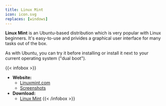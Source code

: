```yaml
---
title: Linux Mint
icon: icon.svg
replaces: [windows]
---
```


**Linux Mint** is an Ubuntu-based distribution which is very popular with Linux beginners. It's easy-to-use and privides a graphical user interface for many tasks out of the box.

As with Ubuntu, you can try it before installing or install it next to your current operating system ("dual boot").

{{< infobox >}}
- **Website:**
    - [Linuxmint.com](https://linuxmint.com)
    - [Screenshots](https://linuxmint.com/screenshots.php)
- **Download:**
    - [Linux Mint](https://linuxmint.com/download.php)
{{< /infobox >}}
